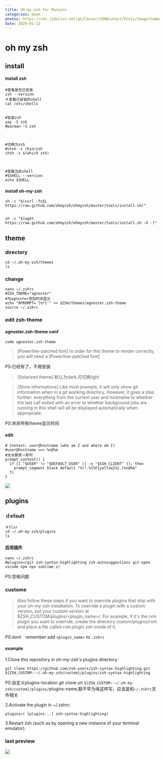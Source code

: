 ```yaml
---
title: Oh-my-zsh for Manjaro
categories: Geek
photos: https://cdn.jsdelivr.net/gh/Casuor/CDN@latest/Posts/Image/Common/xiangxiang.jpg
date: 2020-01-13
---
```

# oh my zsh
## install
#### install zsh

    #查看是否已安装
    zsh --version
    ＃查看已安装的shell
    cat /etc/shells 


    #安装zsh
    yay -S zsh
    #pacman -S zsh



    #切换为zsh
    #chsh -s /bin/zsh
    chsh -s $(which zsh)



    #查看当前shell
    #$SHELL --version
    echo $SHELL



#### install oh-my-zsh

    sh -c "$(curl -fsSL https://raw.github.com/ohmyzsh/ohmyzsh/master/tools/install.sh)"


    sh -c "$(wget https://raw.github.com/ohmyzsh/ohmyzsh/master/tools/install.sh -O -)"

## theme
###  directory

    cd ~/.oh-my-zsh/themes
    ls

### change

    nano ~/.zshrc
    #ZSH_THEME="agnoster"
    #为agnoster添加时间显示
    echo "RPROMPT='[%*]'" >> $ZSH/themes/agnoster.zsh-theme
    source ~/.zshrc


### edit zsh-theme
#### agnoster.zsh-theme conf

    code agnoster.zsh-theme


>[Powerline-patched font]
In order for this theme to render correctly, you will need a [Powerline-patched font]

PS:已经有了，不用安装

>[Solarized theme]
默认为dark,可切换light

>[Show informations]
Like most prompts, it will only show git information when in a git working directory.
However, it goes a step further: everything from the current user and
hostname to whether the last call exited with an error to whether background
jobs are running in this shell will all be displayed automatically when
appropriate.

PS:并非所有theme显示时间

#### edit

    # Context: user@hostname (who am I and where am I)
    #user@hostname <=> %n@%m
    #太长删其一即可
    prompt_context() {
      if [[ "$USER" != "$DEFAULT_USER" || -n "$SSH_CLIENT" ]]; then
        prompt_segment black default "%(!.%{%F{yellow}%}.)%n@%m"
      fi
    }


![](https://cdn.jsdelivr.net/gh/Casuor/CDN/Posts/Image/20200113/zshcontext.gif)

## plugins

### ｄefault

    ＃tlsr
    cd ~/.oh-my-zsh/plugins
    ls

#### 启用插件

    nano ~/.zshrc
    #plugins=(git zsh-syntax-highlighting zsh-autosuggestions git-open vscode npm npx sublime z)

PS:空格问题

### custome 
>Also follow these steps if you want to override plugins that ship with your oh-my-zsh installation. To override a plugin with a custom version, put your custom version at $ZSH_CUSTOM/plugins/<plugin_name>/. For example, if it's the rvm plugin you want to override, create the directory custom/plugins/rvm and place a file called rvm.plugin.zsh inside of it.

PS:dont　remember add `<plugin_name>` to `.zshrc`

#### example
1.Clone this repository in oh-my-zsh's plugins directory:

    git clone https://github.com/zsh-users/zsh-syntax-highlighting.git ${ZSH_CUSTOM:-~/.oh-my-zsh/custom}/plugins/zsh-syntax-highlighting

PS:自定义plugins-location
git clone url `${ZSH_CUSTOM:-~/.oh-my-zsh/custom}/plugins/`plugins-name,额不早为啥这样写，应该是和`~/.zshrc`文件相关

2.Activate the plugin in ~/.zshrc:

    plugins=( [plugins...] zsh-syntax-highlighting)

3.Restart zsh (such as by opening a new instance of your terminal emulator).

### last preview
![](https://cdn.jsdelivr.net/gh/Casuor/CDN/Posts/Image/20200113/ohmyzsh.png)